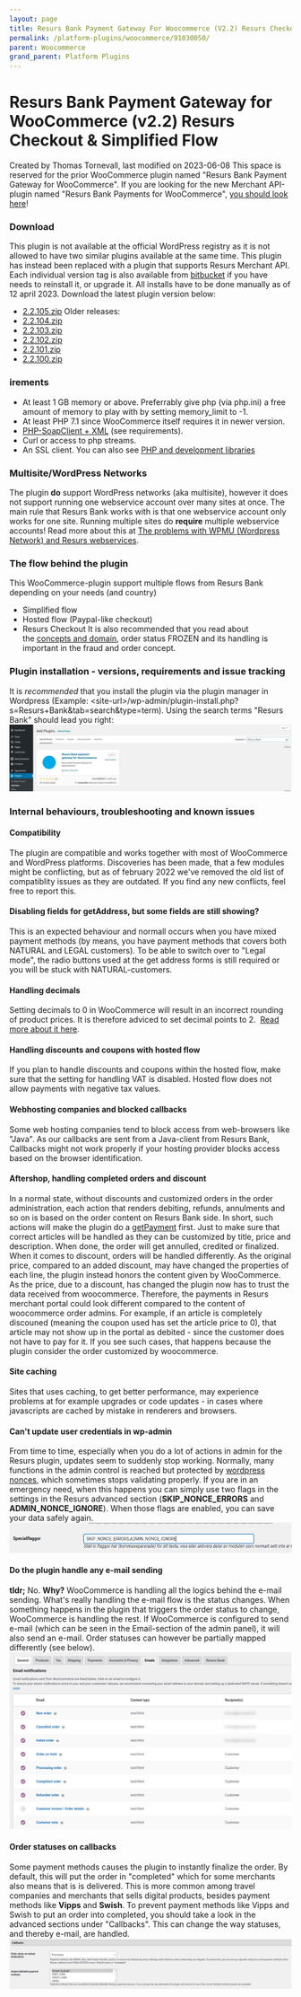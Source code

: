 ```yaml
---
layout: page
title: Resurs Bank Payment Gateway For Woocommerce (V2.2) Resurs Checkout & Simplified Flow
permalink: /platform-plugins/woocommerce/91030050/
parent: Woocommerce
grand_parent: Platform Plugins
---
```




# Resurs Bank Payment Gateway for WooCommerce (v2.2) Resurs Checkout & Simplified Flow 
Created by Thomas Tornevall, last modified on 2023-06-08
This space is reserved for the prior WooCommerce plugin named "Resurs
Bank Payment Gateway for WooCommerce". If you are looking for the new
Merchant API-plugin named "Resurs Bank Payments for WooCommerce", [you
should look
here](Resurs-Merchant-API-2.0-for-WooCommerce_81887266.html)!
### Download
This plugin is not available at the official WordPress registry as it is
not allowed to have two similar plugins available at the same time. This
plugin has instead been replaced with a plugin that supports Resurs
Merchant API.
Each individual version tag is also available from
[bitbucket](https://bitbucket.org/resursbankplugins/resurs-bank-payment-gateway-for-woocommerce)
if you have needs to reinstall it, or upgrade it. All installs have to
be done manually as of 12 april 2023.
Download the latest plugin version below:
- [2.2.105.zip](../../../attachments/2588830/91030000.zip)
Older releases:
- [2.2.104.zip](../../../attachments/2588830/91029999.zip)
- [2.2.103.zip](../../../attachments/2588830/91029998.zip)
- [2.2.102.zip](../../../attachments/2588830/91029997.zip)
- [2.2.101.zip](../../../attachments/2588830/91029996.zip)
- [2.2.100.zip](../../../attachments/2588830/91029995.zip)
### irements 
- At least 1 GB memory or above. Preferrably give php (via php.ini) a
  free amount of memory to play with by setting memory_limit to -1.
- At least PHP 7.1 since WooCommerce itself requires it in newer
  version.
- [PHP-SoapClient + XML](PHP-and-development-libraries_5014349.html)
  (see requirements).
- Curl or access to php streams.
- An SSL client.
You can also see [PHP and development
libraries](PHP-and-development-libraries_5014349.html)
### Multisite/WordPress Networks
The plugin **do** support WordPress networks (aka multisite), however it
does not support running one webservice account over many sites at once.
The main rule that Resurs Bank works with is that one webservice account
only works for one site. Running multiple sites do **require** multiple
webservice accounts! Read more about this at [The problems with WPMU
(Wordpress Network) and Resurs webservices](71794948.html).
### The flow behind the plugin
This WooCommerce-plugin support multiple flows from Resurs Bank
depending on your needs (and country)
- Simplified flow
- Hosted flow (Paypal-like checkout)
- Resurs Checkout
It is also recommended that you read about the [concepts and
domain](https://test.resurs.com/docs/pages/viewpage.action?pageId=950279),
order status FROZEN and its handling is important in the fraud and order
concept.
### Plugin installation - versions, requirements and issue tracking
It is *recommended* that you install the plugin via the plugin manager
in Wordpress (Example:
\<site-url\>/wp-admin/plugin-install.php?s=Resurs+Bank&tab=search&type=term).
Using the search terms "Resurs Bank" should lead you right:  
![](../../../attachments/91030050/91030046.jpg)
### Internal behaviours, troubleshooting and known issues
#### Compatibility
The plugin are compatible and works together with most of WooCommerce
and WordPress platforms. Discoveries has been made, that a few modules
might be conflicting, but as of february 2022 we've removed the old list
of compatiblity issues as they are outdated. If you find any new
conflicts, feel free to report this.
#### Disabling fields for getAddress, but some fields are still showing?
This is an expected behaviour and normall occurs when you have mixed
payment methods (by means, you have payment methods that covers both
NATURAL and LEGAL customers). To be able to switch over to "Legal mode",
the radio buttons used at the get address forms is still required or you
will be stuck with NATURAL-customers.
#### Handling decimals
Setting decimals to 0 in WooCommerce will result in an incorrect
rounding of product prices. It is therefore adviced to set decimal
points to 2.  [Read more about it
here](0-decimals-in-WooCommerce_91029828.html).
#### Handling discounts and coupons with hosted flow
If you plan to handle discounts and coupons within the hosted flow, make
sure that the setting for handling VAT is disabled. Hosted flow does not
allow payments with negative tax values.
#### Webhosting companies and blocked callbacks
Some web hosting companies tend to block access from web-browsers like
"Java". As our callbacks are sent from a Java-client from Resurs Bank,
Callbacks might not work properly if your hosting provider blocks access
based on the browser identification.
#### Aftershop, handling completed orders and discount
In a normal state, without discounts and customized orders in the order
administration, each action that renders debiting, refunds, annulments
and so on is based on the order content on Resurs Bank side. In short,
such actions will make the plugin do a
[getPayment](Get-Payment_1474970.html) first. Just to make sure that
correct articles will be handled as they can be customized by title,
price and description. When done, the order will get annulled, credited
or finalized.
When it comes to discount, orders will be handled differently. As the
original price, compared to an added discount, may have changed the
properties of each line, the plugin instead honors the content given by
WooCommerce. As the price, due to a discount, has changed the plugin now
has to trust the data received from woocommerce. Therefore, the payments
in Resurs merchant portal could look different compared to the content
of woocommerce order admins. For example, if an article is completely
discouned (meaning the coupon used has set the article price to 0), that
article may not show up in the portal as debited - since the customer
does not have to pay for it. If you see such cases, that happens because
the plugin consider the order customized by woocommerce.
#### Site caching
Sites that uses caching, to get better performance, may experience
problems at for example upgrades or code updates - in cases where
javascripts are cached by mistake in renderers and browsers.
#### Can't update user credentials in wp-admin
From time to time, especially when you do a lot of actions in admin for
the Resurs plugin, updates seem to suddenly stop working. Normally, many
functions in the admin control is reached but protected by [wordpress
nonces](https://codex.wordpress.org/WordPress_Nonces), which sometimes
stops validating properly. If you are in an emergency need, when this
happens you can simply use two flags in the settings in the Resurs
advanced section (**SKIP_NONCE_ERRORS** and **ADMIN_NONCE_IGNORE**).
When those flags are enabled, you can save your data safely again.
![](../../../attachments/91030050/91030047.png)
#### **Do the plugin handle any e-mail sending**
**tldr;**
No.
**Why?**
WooCommerce is handling all the logics behind the e-mail sending. What's
really handling the e-mail flow is the status changes. When something
happens in the plugin that triggers the order status to change,
WooCommerce is handling the rest. If WooCommerce is configured to send
e-mail (which can be seen in the Email-section of the admin panel), it
will also send an e-mail. Order statuses can however be partially mapped
differently (see below).
![](../../../attachments/91030050/91030048.png)
#### Order statuses on callbacks
Some payment methods causes the plugin to instantly finalize the order.
By default, this will put the order in "completed" which for some
merchants also means that is is delivered. This is more common among
travel companies and merchants that sells digital products, besides
payment methods like **Vipps** and **Swish**. To prevent payment methods
like Vipps and Swish to put an order into completed, you should take a
look in the advanced sections under "Callbacks". This can change the way
statuses, and thereby e-mail, are handled.
![](../../../attachments/91030050/91030049.png)
